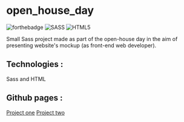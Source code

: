 # open_house_day
![forthebadge](https://forthebadge.com/images/badges/built-with-love.svg)
![SASS](https://img.shields.io/badge/SASS-hotpink.svg?style=for-the-badge&logo=SASS&logoColor=white)
![HTML5](https://img.shields.io/badge/html5-%23E34F26.svg?style=for-the-badge&logo=html5&logoColor=white)

Small Sass project made as part of the open-house day in the aim of presenting website's mockup (as front-end web developer). 

## Technologies : 
Sass and HTML

## Github pages : 
[Project one](https://elisandrel.github.io/open_house_day/project_one/)
[Project two](https://elisandrel.github.io/open_house_day/project_two/)

